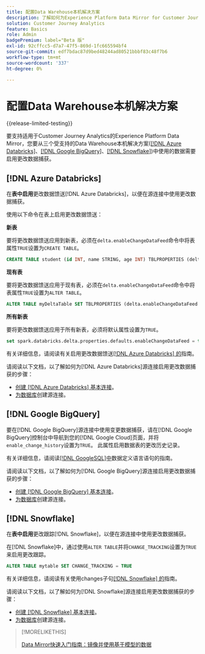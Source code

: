 ```yaml
---
title: 配置Data Warehouse本机解决方案
description: 了解如何为Experience Platform Data Mirror for Customer Journey Analytics配置Data Warehouse本机解决方案
solution: Customer Journey Analytics
feature: Basics
role: Admin
badgePremium: label="Beta 版"
exl-id: 92cffcc5-d7a7-47f5-869d-1fc665594bf4
source-git-commit: edf7bdac87d9bed48244ad80521bbbf83c48f7b6
workflow-type: tm+mt
source-wordcount: '337'
ht-degree: 0%

---
```


# 配置Data Warehouse本机解决方案

{{release-limited-testing}}

要支持适用于Customer Journey Analytics的Experience Platform Data Mirror，您要从三个受支持的Data Warehouse本机解决方案([[!DNL Azure Databricks]](#azure-databricks)、[[!DNL Google BigQuery]](#google-bigquery)、[[!DNL Snowflake]](#snowflake))中使用的数据需要启用更改数据捕获。


## [!DNL Azure Databricks]

在&#x200B;**表中启用**&#x200B;更改数据馈送[!DNL Azure Databricks]，以便在源连接中使用更改数据捕获。

使用以下命令在表上启用更改数据馈送：

**新表**

要将更改数据馈送应用到新表，必须在`delta.enableChangeDataFeed`命令中将表属性`TRUE`设置为`CREATE TABLE`。

```sql
CREATE TABLE student (id INT, name STRING, age INT) TBLPROPERTIES (delta.enableChangeDataFeed = true)
```

**现有表**

要将更改数据馈送应用于现有表，必须在`delta.enableChangeDataFeed`命令中将表属性`TRUE`设置为`ALTER TABLE`。

```sql
ALTER TABLE myDeltaTable SET TBLPROPERTIES (delta.enableChangeDataFeed = true)
```

**所有新表**

要将更改数据馈送应用于所有新表，必须将默认属性设置为`TRUE`。

```sql
set spark.databricks.delta.properties.defaults.enableChangeDataFeed = true;
```

有关详细信息，请阅读有关启用更改数据馈送[[!DNL Azure Databricks] 的](https://docs.databricks.com/aws/en/delta/delta-change-data-feed#enable-change-data-feed)指南。

请阅读以下文档，以了解如何为[!DNL Azure Databricks]源连接启用更改数据捕获的步骤：

* [创建 [!DNL Azure Databricks] 基本连接](https://experienceleague.adobe.com/en/docs/experience-platform/sources/api-tutorials/create/databases/databricks)。
* [为数据库](https://experienceleague.adobe.com/en/docs/experience-platform/sources/api-tutorials/collect/database-nosql#create-a-source-connection)创建源连接。

## [!DNL Google BigQuery]

要在[!DNL Google BigQuery]源连接中使用变更数据捕获，请在[!DNL Google BigQuery]控制台中导航到您的[!DNL Google Cloud]页面，并将`enable_change_history`设置为`TRUE`。 此属性启用数据表的更改历史记录。

有关详细信息，请阅读[&#x200B; [!DNL GoogleSQL]中](https://cloud.google.com/bigquery/docs/reference/standard-sql/data-definition-language#table_option_list)数据定义语言语句的指南。

请阅读以下文档，以了解如何为[!DNL Google BigQuery]源连接启用更改数据捕获的步骤：

* [创建 [!DNL Google BigQuery] 基本连接](https://experienceleague.adobe.com/en/docs/experience-platform/sources/api-tutorials/create/databases/bigquery)。
* [为数据库](https://experienceleague.adobe.com/en/docs/experience-platform/sources/api-tutorials/collect/database-nosql#create-a-source-connection)创建源连接。

## [!DNL Snowflake]

在&#x200B;**表中启用**&#x200B;更改跟踪[!DNL Snowflake]，以便在源连接中使用更改数据捕获。

在[!DNL Snowflake]中，通过使用`ALTER TABLE`并将`CHANGE_TRACKING`设置为`TRUE`来启用更改跟踪。

```sql
ALTER TABLE mytable SET CHANGE_TRACKING = TRUE
```

有关详细信息，请阅读有关使用changes子句[[!DNL Snowflake] 的](https://docs.snowflake.com/en/sql-reference/constructs/changes#usage-notes)指南。

请阅读以下文档，以了解如何为[!DNL Snowflake]源连接启用更改数据捕获的步骤：

* [创建 [!DNL Snowflake] 基本连接](https://experienceleague.adobe.com/en/docs/experience-platform/sources/api-tutorials/create/databases/snowflake)。
* [为数据库](https://experienceleague.adobe.com/en/docs/experience-platform/sources/api-tutorials/collect/database-nosql#create-a-source-connection)创建源连接。


>[!MORELIKETHIS]
>
>[Data Mirror快速入门指南：镜像并使用基于模型的数据](model-based.md)
>
